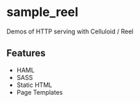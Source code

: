 sample_reel
===========

Demos of HTTP serving with Celluloid / Reel

## Features
- HAML
- SASS
- Static HTML
- Page Templates

